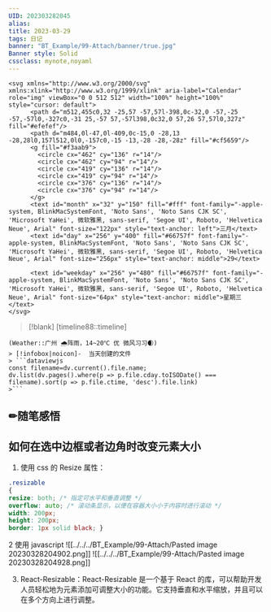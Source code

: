 ```yaml
---
UID: 202303282045 
alias:
title: 2023-03-29
tags: 日记
banner: "BT_Example/99-Attach/banner/true.jpg"
Banner style: Solid
cssclass: mynote,noyaml
---
```


```ad-icon
<svg xmlns="http://www.w3.org/2000/svg" xmlns:xlink="http://www.w3.org/1999/xlink" aria-label="Calendar" role="img" viewBox="0 0 512 512" width="100%" height="100%" style="cursor: default">
      <path d="m512,455c0,32 -25,57 -57,57l-398,0c-32,0 -57,-25 -57,-57l0,-327c0,-31 25,-57 57,-57l398,0c32,0 57,26 57,57l0,327z" fill="#efefef"/>
      <path d="m484,0l-47,0l-409,0c-15,0 -28,13 -28,28l0,157l512,0l0,-157c0,-15 -13,-28 -28,-28z" fill="#cf5659"/>
      <g fill="#f3aab9">
        <circle cx="462" cy="136" r="14"/>
        <circle cx="462" cy="94" r="14"/>
        <circle cx="419" cy="136" r="14"/>
        <circle cx="419" cy="94" r="14"/>
        <circle cx="376" cy="136" r="14"/>
        <circle cx="376" cy="94" r="14"/>
      </g>
      <text id="month" x="32" y="150" fill="#fff" font-family="-apple-system, BlinkMacSystemFont, 'Noto Sans', 'Noto Sans CJK SC', 'Microsoft YaHei', 微软雅黑, sans-serif, 'Segoe UI', Roboto, 'Helvetica Neue', Arial" font-size="122px" style="text-anchor: left">三月</text>
      <text id="day" x="256" y="400" fill="#66757f" font-family="-apple-system, BlinkMacSystemFont, 'Noto Sans', 'Noto Sans CJK SC', 'Microsoft YaHei', 微软雅黑, sans-serif, 'Segoe UI', Roboto, 'Helvetica Neue', Arial" font-size="256px" style="text-anchor: middle">29</text>
      
      <text id="weekday" x="256" y="480" fill="#66757f" font-family="-apple-system, BlinkMacSystemFont, 'Noto Sans', 'Noto Sans CJK SC', 'Microsoft YaHei', 微软雅黑, sans-serif, 'Segoe UI', Roboto, 'Helvetica Neue', Arial" font-size="64px" style="text-anchor: middle">星期三</text>
</svg>
```
> [!blank] 
> [timeline88::timeline]
```ad-flex
(Weather::广州 🌧阵雨，14~20℃ 优 微风习习🌒)
> [!infobox|noicon]-  当天创建的文件
> ```dataviewjs 
const filename=dv.current().file.name;
dv.list(dv.pages().where(p => p.file.cday.toISODate() === filename).sort(p => p.file.ctime, 'desc').file.link) 
>```
```
## ✏随笔感悟
## 如何在选中边框或者边角时改变元素大小
1. 使用 css 的 Resize 属性：

```css
.resizable 
{
resize: both; /* 指定可水平和垂直调整 */ 
overflow: auto; /* 滚动条显示，以便在容器大小小于内容时进行滚动 */ 
width: 200px; 
height: 200px; 
border: 1px solid black; }
```

2 使用 javascript
![[../../../BT_Example/99-Attach/Pasted image 20230328204902.png]]
![[../../../BT_Example/99-Attach/Pasted image 20230328204928.png]]

3. React-Resizable：React-Resizable 是一个基于 React 的库，可以帮助开发人员轻松地为元素添加可调整大小的功能。它支持垂直和水平缩放，并且可以在多个方向上进行调整。
